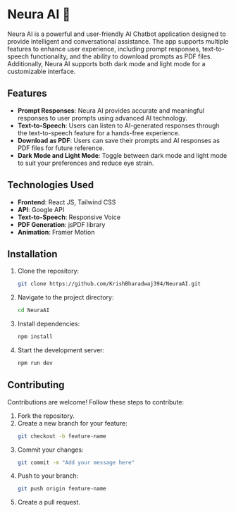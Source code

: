 
# Neura AI 🤖

Neura AI is a powerful and user-friendly AI Chatbot application designed to provide intelligent and conversational assistance. The app supports multiple features to enhance user experience, including prompt responses, text-to-speech functionality, and the ability to download prompts as PDF files. Additionally, Neura AI supports both dark mode and light mode for a customizable interface.

## Features

- **Prompt Responses**: Neura AI provides accurate and meaningful responses to user prompts using advanced AI technology.
- **Text-to-Speech**: Users can listen to AI-generated responses through the text-to-speech feature for a hands-free experience.
- **Download as PDF**: Users can save their prompts and AI responses as PDF files for future reference.
- **Dark Mode and Light Mode**: Toggle between dark mode and light mode to suit your preferences and reduce eye strain.

## Technologies Used

- **Frontend**: React JS, Tailwind CSS
- **API**: Google API
- **Text-to-Speech**: Responsive Voice
- **PDF Generation**: jsPDF library
- **Animation**: Framer Motion

## Installation

1. Clone the repository:
   ```bash
   git clone https://github.com/KrishBharadwaj394/NeuraAI.git
   ```
2. Navigate to the project directory:
   ```bash
   cd NeuraAI
   ```
3. Install dependencies:
   ```bash
   npm install
   ```
4. Start the development server:
   ```bash
   npm run dev
   ```

## Contributing

Contributions are welcome! Follow these steps to contribute:

1. Fork the repository.
2. Create a new branch for your feature:
   ```bash
   git checkout -b feature-name
   ```
3. Commit your changes:
   ```bash
   git commit -m "Add your message here"
   ```
4. Push to your branch:
   ```bash
   git push origin feature-name
   ```
5. Create a pull request.
